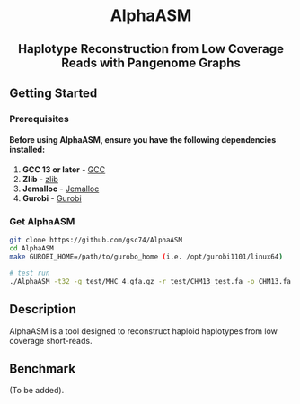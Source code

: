 # <div align="center">AlphaASM</div>

## <div align="center">Haplotype Reconstruction from Low Coverage Reads with Pangenome Graphs</div>

## <a name="started"></a>Getting Started

### Prerequisites

#### Before using AlphaASM, ensure you have the following dependencies installed:

1. **GCC 13 or later** - [GCC](https://gcc.gnu.org/)
2. **Zlib** - [zlib](https://zlib.net/)
3. **Jemalloc** - [Jemalloc](https://github.com/jemalloc/jemalloc)
4. **Gurobi** - [Gurobi](https://www.gurobi.com)

### Get AlphaASM

```bash
git clone https://github.com/gsc74/AlphaASM
cd AlphaASM
make GUROBI_HOME=/path/to/gurobo_home (i.e. /opt/gurobi1101/linux64)

# test run
./AlphaASM -t32 -g test/MHC_4.gfa.gz -r test/CHM13_test.fa -o CHM13.fa
```

## Description
AlphaASM is a tool designed to reconstruct haploid haplotypes from low coverage short-reads.

## Benchmark
(To be added).